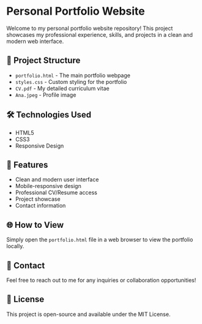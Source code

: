 # Personal Portfolio Website

Welcome to my personal portfolio website repository! This project showcases my professional experience, skills, and projects in a clean and modern web interface.

## 📂 Project Structure

- `portfolio.html` - The main portfolio webpage
- `styles.css` - Custom styling for the portfolio
- `CV.pdf` - My detailed curriculum vitae
- `Ana.jpeg` - Profile image

## 🛠️ Technologies Used

- HTML5
- CSS3
- Responsive Design

## 🚀 Features

- Clean and modern user interface
- Mobile-responsive design
- Professional CV/Resume access
- Project showcase
- Contact information

## 🌐 How to View

Simply open the `portfolio.html` file in a web browser to view the portfolio locally.

## 📝 Contact

Feel free to reach out to me for any inquiries or collaboration opportunities!

## 📄 License

This project is open-source and available under the MIT License.